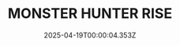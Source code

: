 ---
title: "MONSTER HUNTER RISE"
id: 1446780
date: 2025-04-19T00:00:04.353Z
link: games/steam/recent/monster-hunter-rise
image: http://media.steampowered.com/steamcommunity/public/images/apps/1446780/560dd364b52075b783424961a43c01f9b69fde15.jpg
playtime_2weeks: 2763
playtime_forever: 5336
playtime_windows_forever: 0
playtime_mac_forever: 0
playtime_linux_forever: 5336
playtime_deck_forever: 5336
---